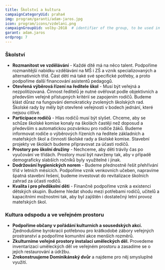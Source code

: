 ```yaml
---
title: Školství a kultura
campaignCategoryUid: praha4
img: program/garanti/adam-jaros.jpg
icon: program/icons/vzdelani.png	
campaignGroupUid: volby-2018  # identifier of the group, to be used in program point
garant: adam.jaros
ordprog: 7
---
```

### Školství
* **Rozmanitost ve vzdělávání** - Každé dítě má na něco talent. Podpoříme rozmanitější nabídku vzdělávání na MŠ i ZŠ a vznik specializovaných a alternativních tříd. Část dětí má také své specifické potřeby, a proto podpoříme další financování asistentů pedagogů.
* **Otevřená výběrová řízení na ředitele škol** - Musí být veřejná a nezpolitizovaná. Činnost ředitelů je nutné ověřovat podle objektivních a především veřejně přístupných kritérií se zapojením rodičů. Budeme klást důraz na fungování demokraticky zvolených školských rad. Školské rady by měly být otevřené veřejnosti v bodech jednání, které nejsou citlivé.
* **Participace rodičů** - Hlas rodičů musí být slyšet. Chceme, aby se schůze školské komise konaly na školách častěji než doposud a především s automatickou pozvánkou pro rodiče žáků. Budeme informovat rodiče o výběrových řízeních na ředitele základních a mateřských škol a činnosti školské rady a školské komise. Stavební projekty ve školách budeme připravovat za účasti rodičů.
* **Prostory pro školní družiny** - Nechceme, aby děti trávily čas po vyučování ve třídách. Prostory musí být navrženy tak, aby v případě demograficky slabších ročníků byly využitelné i jinak.
* **Dodržování hygienických norem** - Budeme přednostně řešit přehřívání tříd v letních měsících. Podpoříme vznik venkovních učeben, napravíme špatná stavební řešení, budeme investovat do revitalizace školních zahrad za účasti rodičů.
* **Kvalita i pro předškolní děti** - Finančně podpoříme vznik a existenci dětských skupin. Budeme hledat shodu mezi potřebami rodičů, učitelů a kapacitními možnostmi tak, aby byl zajištěn i dostatečný letní provoz mateřských škol.

### Kultura odspodu a ve veřejném prostoru
* **Podpoříme občany v pořádání kulturních a sousedských akcí.** Zjednodušíme byrokracii potřebnou pro krátkodobé zábory veřejných prostranství a podpoříme komunitní akce menších rozměrů. 
* **Zkulturníme veřejné prostory instalací uměleckých děl.** Provedeme inventarizaci uměleckých děl ve veřejném prostoru a zasadíme se o jejich restaurování a údržbu. 
* **Zrekonstruujeme Dominikánský dvůr** a najdeme pro něj smysluplné využití. 


